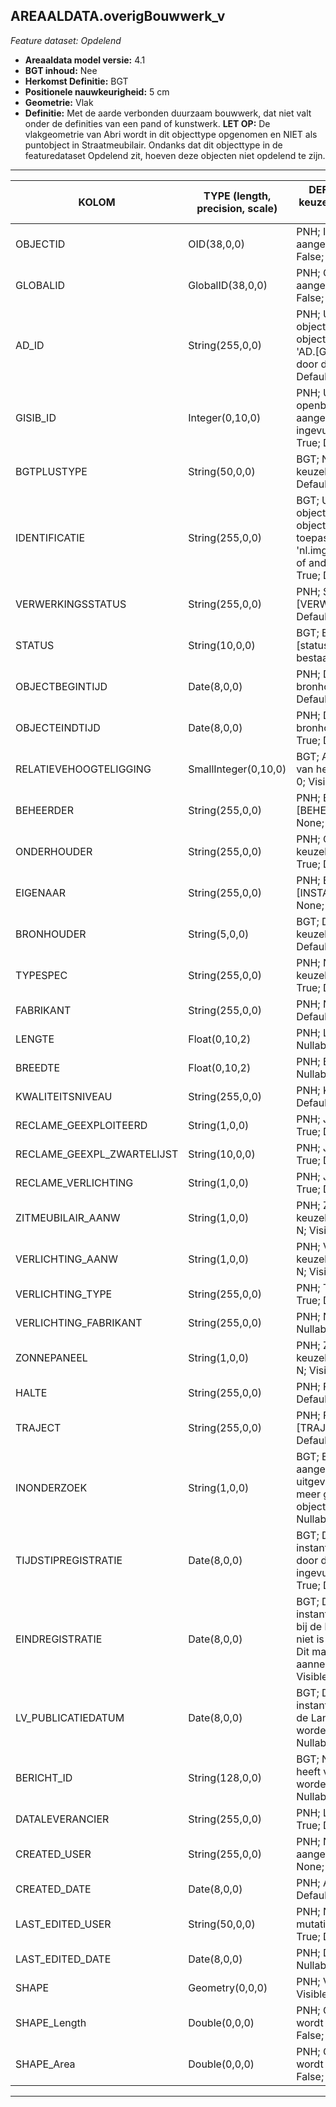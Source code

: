 ## AREAALDATA.overigBouwwerk_v

*Feature dataset: Opdelend*


* __Areaaldata model versie:__ 4.1
* __BGT inhoud:__ Nee
* __Herkomst Definitie:__ BGT
* __Positionele nauwkeurigheid:__ 5 cm
* __Geometrie:__ Vlak
* __Definitie:__ Met de aarde verbonden duurzaam bouwwerk, dat niet valt onder de definities van een pand of kunstwerk. __LET OP:__ De vlakgeometrie van Abri wordt in dit objecttype opgenomen en NIET als puntobject in Straatmeubilair. Ondanks dat dit objecttype in de featuredataset Opdelend zit, hoeven deze objecten niet opdelend te zijn.

***

|KOLOM                              |TYPE (length, precision, scale)          	           |DEFINITIE (oorsprong; beschrijving; keuzelijst; nullable; default; zichtbaar in Areaalviewer)|
|------                          	|----          	           |-----    |
|OBJECTID                           |OID(38,0,0)               |PNH; Intern ArcGIS Identificatienummer, aangemaakt door ArcGIS; ; Nullable: False; Default: None; Visible: Yes|
|GLOBALID                           |GlobalID(38,0,0)          |PNH; Global Unique Identifier,  aangemaakt door ArcGIS; ; Nullable: False; Default: None; Visible: No|
|AD_ID                              |String(255,0,0)           |PNH; Uniek identificatienummer voor het object dat onveranderlijk is zolang het object bestaat in Areaaldata: in format 'AD.[GUID]'. Dit moet worden ingevuld door de aannemer; ; Nullable: False; Default: None; Visible: Yes|
|GISIB_ID                           |Integer(0,10,0)           |PNH; Uniek Identificatienummer beheer openbare ruimte (GISIB), wordt aangemaakt in GISIB en mag niet worden ingevuld door de aannemer; ; Nullable: True; Default: None; Visible: No|
|BGTPLUSTYPE                        |String(50,0,0)            |BGT; Nadere type omschrijving in de BGT; keuzelijst [typeOBWVlak]; Nullable: False; Default: None; Visible: Yes|
|IDENTIFICATIE                      |String(255,0,0)           |BGT; Uniek identificatienummer voor het object dat onveranderlijk is zolang het object bestaat: bevat indien van toepassing BGT/IMKL ID in format 'nl.imgeo/imkl.bronhouderscode.LokaalID' of anders: '00000'.LokaalID; ; Nullable: True; Default: None; Visible: No|
|VERWERKINGSSTATUS                  |String(255,0,0)           |PNH; Status van de gegevens; keuzelijst [VERWERKINGSSTATUS]; Nullable: False; Default: Nieuw; Visible: Yes|
|STATUS                             |String(10,0,0)            |BGT; BGT status van het object; keuzelijst [status]; Nullable: False; Default: bestaand; Visible: No|
|OBJECTBEGINTIJD                    |Date(8,0,0)               |PNH; Datum waarop het object bij de bronhouder is ontstaan; ; Nullable: True; Default: None; Visible: Yes|
|OBJECTEINDTIJD                     |Date(8,0,0)               |PNH; Datum waarop het object bij de bronhouder niet meer geldig is; ; Nullable: True; Default: None; Visible: Yes|
|RELATIEVEHOOGTELIGGING             |SmallInteger(0,10,0)      |BGT; Aanduiding voor de relatieve hoogte van het object; ; Nullable: False; Default: 0; Visible: Yes|
|BEHEERDER                          |String(255,0,0)           |PNH; Beheerder van het object; keuzelijst [BEHEERDER]; Nullable: True; Default: None; Visible: Yes|
|ONDERHOUDER                        |String(255,0,0)           |PNH; Onderhouder van het object; keuzelijst [ONDERHOUDER]; Nullable: True; Default: None; Visible: Yes|
|EIGENAAR                           |String(255,0,0)           |PNH; Eigenaar van het object; keuzelijst [INSTANTIE]; Nullable: True; Default: None; Visible: Yes|
|BRONHOUDER                         |String(5,0,0)             |BGT; De bronhoudercode van het object; keuzelijst [bronhouder]; Nullable: False; Default: None; Visible: No|
|TYPESPEC                           |String(255,0,0)           |PNH; Nadere typering van het object; keuzelijst [typeSpecOBWVlak]; Nullable: True; Default: None; Visible: Yes|
|FABRIKANT                          |String(255,0,0)           |PNH; Naam vd Fabrikant; ; Nullable: True; Default: None; Visible: No|
|LENGTE                             |Float(0,10,2)             |PNH; Lengte in Meters, 2 decimalen; ; Nullable: True; Default: None; Visible: Yes|
|BREEDTE                            |Float(0,10,2)             |PNH; Breedte in Meters, 2 decimalen; ; Nullable: True; Default: None; Visible: No|
|KWALITEITSNIVEAU                   |String(255,0,0)           |PNH; Kwaliteitsniveau; ; Nullable: True; Default: None; Visible: Yes|
|RECLAME_GEEXPLOITEERD              |String(1,0,0)             |PNH; Ja/Nee; keuzelijst [jaNee]; Nullable: True; Default: N; Visible: No|
|RECLAME_GEEXPL_ZWARTELIJST         |String(10,0,0)            |PNH; Ja/Nee; keuzelijst [jaNee]; Nullable: True; Default: N; Visible: No|
|RECLAME_VERLICHTING                |String(1,0,0)             |PNH; Ja/Nee; keuzelijst [jaNee]; Nullable: True; Default: N; Visible: No|
|ZITMEUBILAIR_AANW                  |String(1,0,0)             |PNH; Zitmeubilair aanwezig Ja/Nee; keuzelijst [jaNee]; Nullable: True; Default: N; Visible: No|
|VERLICHTING_AANW                   |String(1,0,0)             |PNH; Verlichting aanwezig Ja/Nee; keuzelijst [jaNee]; Nullable: True; Default: N; Visible: No|
|VERLICHTING_TYPE                   |String(255,0,0)           |PNH; Type verlichting (led/../); ; Nullable: True; Default: None; Visible: No|
|VERLICHTING_FABRIKANT              |String(255,0,0)           |PNH; Naam van de verlichtingsfabrikant; ; Nullable: True; Default: None; Visible: No|
|ZONNEPANEEL                        |String(1,0,0)             |PNH; Zonnepaneel aanwezig Ja/Nee; keuzelijst [jaNee]; Nullable: True; Default: N; Visible: No|
|HALTE                              |String(255,0,0)           |PNH; FK naar halte_v; ; Nullable: True; Default: None; Visible: No|
|TRAJECT                            |String(255,0,0)           |PNH; FK naar traject_v; keuzelijst [TRAJECT_NAAM] ; Nullable: True; Default: None; Visible: Yes|
|INONDERZOEK                        |String(1,0,0)             |BGT; Een aanduiding waarmee wordt aangegeven dat een onderzoek wordt uitgevoerd naar de juistheid van een of meer gegevens van het betreffende object: Ja/Nee; keuzelijst [jaNee]; Nullable: False; Default: N; Visible: No|
|TIJDSTIPREGISTRATIE                |Date(8,0,0)               |BGT; Datum en tijdstip waarop deze instantie van het object is opgenomen door de bronhouder. Dit mag niet worden ingevuld door de aannemer; ; Nullable: True; Default: None; Visible: No|
|EINDREGISTRATIE                    |Date(8,0,0)               |BGT; Datum en tijdstip waarop deze instantie van het object niet meer geldig is bij de bronhouder. Wanneer deze waarde niet is ingevuld is de instantie nog geldig. Dit mag niet worden ingevuld door de aannemer; ; Nullable: True; Default: None; Visible: No|
|LV_PUBLICATIEDATUM                 |Date(8,0,0)               |BGT; Datum en tijdstip waarop deze instantie van het object is opgenomen in de Landelijke Voorziening. Dit mag niet worden ingevuld door de aannemer; ; Nullable: True; Default: None; Visible: No|
|BERICHT_ID                         |String(128,0,0)           |BGT; Nummer van het bericht dat PNH heeft verzonden naar LV. Dit mag niet worden ingevuld door de aannemer; ; Nullable: True; Default: None; Visible: No|
|DATALEVERANCIER                    |String(255,0,0)           |PNH; Leverancier van de data; ; Nullable: True; Default: None; Visible: No|
|CREATED_USER                       |String(255,0,0)           |PNH; Naam van gebruiker die de rij heeft aangemaakt; ; Nullable: True; Default: None; Visible: No|
|CREATED_DATE                       |Date(8,0,0)               |PNH; Aanmaakdatum; ; Nullable: True; Default: None; Visible: No|
|LAST_EDITED_USER                   |String(50,0,0)            |PNH; Naam van gebruiker die de laatste mutatie heeft doorgevoerd; ; Nullable: True; Default: None; Visible: No|
|LAST_EDITED_DATE                   |Date(8,0,0)               |PNH; Datum van de laatste mutatie; ; Nullable: True; Default: None; Visible: No|
|SHAPE                              |Geometry(0,0,0)           |PNH; Vlak; ; Nullable: True; Default: None; Visible: Yes|
|SHAPE_Length                       |Double(0,0,0)             |PNH; Omtrek in meters, 5 decimalen. Dit wordt automatisch gevuld; ; Nullable: False; Default: None; Visible: Yes|
|SHAPE_Area                         |Double(0,0,0)             |PNH; Oppervlakte in m2, 5 decimalen. Dit wordt automatisch gevuld; ; Nullable: False; Default: None; Visible: Yes|



***

